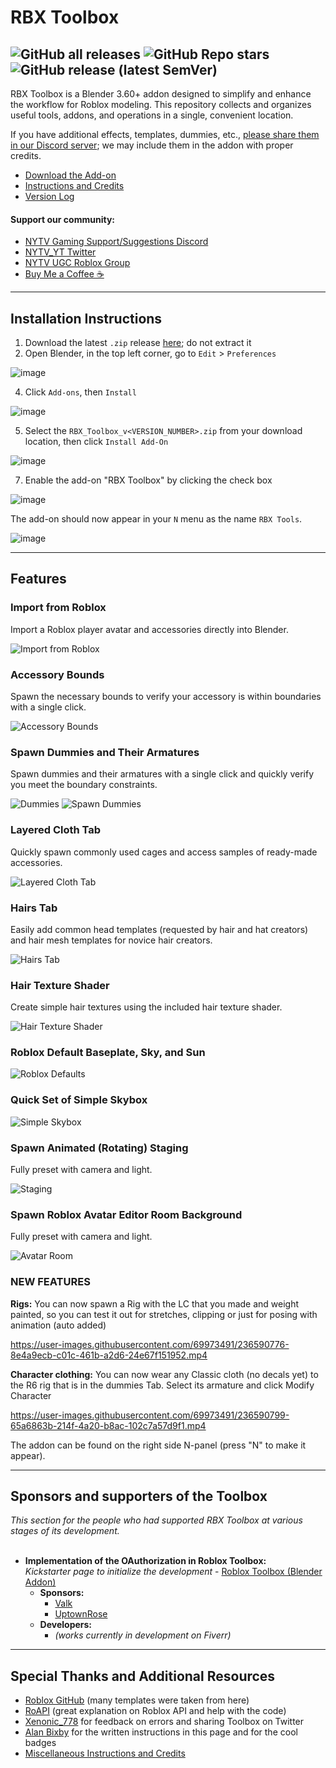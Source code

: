 # RBX Toolbox
![GitHub all releases](https://img.shields.io/github/downloads/Gl2imm/RBX_Toolbox/total)
![GitHub Repo stars](https://img.shields.io/github/stars/Gl2imm/RBX_Toolbox)
![GitHub release (latest SemVer)](https://img.shields.io/github/v/release/Gl2imm/RBX_Toolbox?label=version)
---

RBX Toolbox is a Blender 3.60+ addon designed to simplify and enhance the workflow for Roblox modeling. This repository collects and organizes useful tools, addons, and operations in a single, convenient location.

If you have additional effects, templates, dummies, etc., [please share them in our Discord server](https://discord.gg/gFa4mY7); we may include them in the addon with proper credits.

- [Download the Add-on](https://github.com/Gl2imm/RBX_Toolbox/releases)
- [Instructions and Credits](https://github.com/Gl2imm/RBX_Toolbox/blob/main/RBX_Toolbox/info/Credits%20and%20Instructions.txt)
- [Version Log](https://github.com/Gl2imm/RBX_Toolbox/blob/main/RBX_Toolbox/info/Version_log.txt)

#### Support our community:
- [NYTV Gaming Support/Suggestions Discord](https://discord.gg/gFa4mY7)
- [NYTV_YT Twitter](https://twitter.com/NYTV_YT) 
- [NYTV UGC Roblox Group](https://www.roblox.com/groups/7902286/NYTV-UGC)
- [Buy Me a Coffee ☕](https://donate.stripe.com/fZe5op0W1fjg2nC002)

---

## Installation Instructions

1) Download the latest `.zip` release [here](https://github.com/Gl2imm/RBX_Toolbox/releases); do not extract it
2) Open Blender, in the top left corner, go to `Edit` > `Preferences`

![image](https://user-images.githubusercontent.com/34300238/236377279-b68b949b-2fa8-4322-afca-3e24be4477ce.png)

4) Click `Add-ons`, then `Install`

![image](https://user-images.githubusercontent.com/34300238/236377504-32b6064c-756c-47c8-8321-c93623879b71.png)

5) Select the `RBX_Toolbox_v<VERSION_NUMBER>.zip` from your download location, then click `Install Add-On`

![image](https://user-images.githubusercontent.com/34300238/236378178-3bab6e1d-d971-4f88-b544-6681a12c0c6a.png)

7) Enable the add-on "RBX Toolbox" by clicking the check box

![image](https://user-images.githubusercontent.com/34300238/236378385-f844b9f2-fcd7-40ce-b0d8-75798a122a70.png)

The add-on should now appear in your `N` menu as the name `RBX Tools`.

![image](https://user-images.githubusercontent.com/34300238/236377137-87960751-6846-4299-8aef-6b2d35efc105.png)

---

## Features

### Import from Roblox
Import a Roblox player avatar and accessories directly into Blender.

![Import from Roblox](https://user-images.githubusercontent.com/69973491/215672873-f1c0702f-35bb-4874-b406-382eb1fd9654.png)

### Accessory Bounds
Spawn the necessary bounds to verify your accessory is within boundaries with a single click.

![Accessory Bounds](https://user-images.githubusercontent.com/69973491/215673187-90ae28be-6eea-4de6-b71b-65a9092d3b7d.png)

### Spawn Dummies and Their Armatures
Spawn dummies and their armatures with a single click and quickly verify you meet the boundary constraints.

![Dummies](https://i.ibb.co/S5WNcrh/RBX-2.png)
![Spawn Dummies](https://user-images.githubusercontent.com/69973491/215675593-5af0c887-1236-4f40-af0d-e60e90e2f0a6.png)

### Layered Cloth Tab
Quickly spawn commonly used cages and access samples of ready-made accessories.

![Layered Cloth Tab](https://user-images.githubusercontent.com/69973491/215676425-3bd063ad-84e2-4824-90a8-cfd3b48b2b2b.png)

### Hairs Tab
Easily add common head templates (requested by hair and hat creators) and hair mesh templates for novice hair creators.

![Hairs Tab](https://user-images.githubusercontent.com/69973491/215675983-ef182f50-3b09-4e31-9c9d-14cacf519090.png)

### Hair Texture Shader
Create simple hair textures using the included hair texture shader.

![Hair Texture Shader](https://user-images.githubusercontent.com/69973491/215673686-c49733bb-8e9f-442d-aa96-bd8cd9f0ab80.png)

### Roblox Default Baseplate, Sky, and Sun

![Roblox Defaults](https://user-images.githubusercontent.com/69973491/215672509-e933ed28-a4bd-4fe3-a186-95050b9f4a97.png)

### Quick Set of Simple Skybox

![Simple Skybox](https://user-images.githubusercontent.com/69973491/216493108-c58e5564-5d1f-4411-9a39-bde3dc4db725.png)

### Spawn Animated (Rotating) Staging
Fully preset with camera and light.

![Staging](https://i.ibb.co/0B6qg6f/stage.png)

### Spawn Roblox Avatar Editor Room Background
Fully preset with camera and light.

![Avatar Room](https://i.ibb.co/DQVHtHb/avtr-edtr-rm.png)

### NEW FEATURES
**Rigs:**
You can now spawn a Rig with the LC that you made and weight painted, so you can test it out for stretches, clipping or just for posing with animation (auto added) 

https://user-images.githubusercontent.com/69973491/236590776-8e4a9ecb-c01c-461b-a2d6-24e67f151952.mp4

**Character clothing:**
You can now wear any Classic cloth (no decals yet) to the R6 rig that is in the dummies Tab. Select its armature and click Modify Character

https://user-images.githubusercontent.com/69973491/236590799-65a6863b-214f-4a20-b8ac-102c7a57d9f1.mp4

The addon can be found on the right side N-panel (press "N" to make it appear).


---

## Sponsors and supporters of the Toolbox
_This section for the people who had supported RBX Toolbox at various stages of its development._
<br><br>
- **Implementation of the OAuthorization in Roblox Toolbox:**<br>
  _Kickstarter page to initialize the development_ - [Roblox Toolbox (Blender Addon)](https://www.kickstarter.com/projects/gl2imm/roblox-toolbox-blender-addon)
  - **Sponsors:**
      - [Valk](https://x.com/valkenheim__)
      - [UptownRose](https://x.com/UptownRoseYT)
  - **Developers:**
    - _(works currently in development on Fiverr)_
      
---

## Special Thanks and Additional Resources
- [Roblox GitHub](https://github.com/Roblox/avatar) (many templates were taken from here)
- [RoAPI](https://discord.gg/m6j732k4tQ) (great explanation on Roblox API and help with the code)
- [Xenonic_778](https://twitter.com/Xenonic_778) for feedback on errors and sharing Toolbox on Twitter
- [Alan Bixby](https://github.com/alanbixby) for the written instructions in this page and for the cool badges
- [Miscellaneous Instructions and Credits](https://github.com/Gl2imm/RBX_Toolbox/blob/main/RBX_Toolbox/info/Credits%20and%20Instructions.txt)

